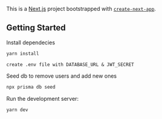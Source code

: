This is a [Next.js](https://nextjs.org/) project bootstrapped with [`create-next-app`](https://github.com/vercel/next.js/tree/canary/packages/create-next-app).

## Getting Started

Install dependecies 

```bash
yarn install
```
```
create .env file with DATABASE_URL & JWT_SECRET
```

Seed db to remove users and add new ones
```bash
npx prisma db seed
```

Run the development server:

```bash
yarn dev
```

